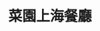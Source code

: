 ---
title: "菜園上海餐廳"
description: "菜園上海餐廳"
layout: shop
keywords:
  - 美食競賽
  - 台灣美食
  - 美食精選
datePublished: "2025-06-30"
dateModified: "2025-07-04"
city: "新竹市"
district: "東區"
address: "新竹市東區東大路一段136號"
phone: "035438898"
geo: "24.808519554054435, 120.97211164369801"
google_map: "https://maps.app.goo.gl/okbenzsF7BQb8mpYA"
footinder: "https://footinder.com.tw/%E6%96%B0%E7%AB%B9%E5%B8%82%E6%9D%B1%E5%8D%80/127814/"
official: ""
award:
  - name: "500盤"
    year: "2024"
    entries:
      - dishes:
          - "白菜燉雞湯"

---